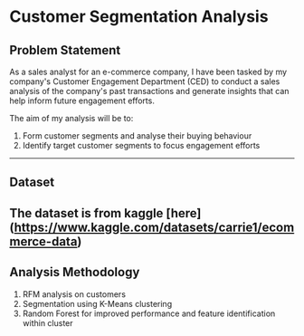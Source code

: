 # Customer Segmentation Analysis

## Problem Statement
As a sales analyst for an e-commerce company, I have been tasked by my company's Customer Engagement Department (CED) to conduct a sales analysis of the company's past transactions and generate insights that can help inform future engagement efforts. 

The aim of my analysis will be to: 
1. Form customer segments and analyse their buying behaviour
2. Identify target customer segments to focus engagement efforts

---

## Dataset 
The dataset is from kaggle [here] (https://www.kaggle.com/datasets/carrie1/ecommerce-data) 
---

## Analysis Methodology
1. RFM analysis on customers
2. Segmentation using K-Means clustering
3. Random Forest for improved performance and feature identification within cluster

